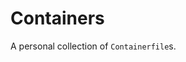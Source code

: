 <!--
  SPDX-FileCopyrightText: 2023 Junde Yhi <junde@yhi.moe>
  SPDX-License-Identifier: CC0-1.0
-->

# Containers

A personal collection of `Containerfile`s.
